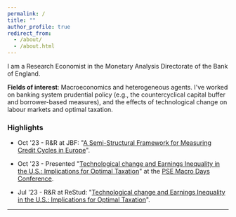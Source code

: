 ```yaml
---
permalink: /
title: ""
author_profile: true
redirect_from: 
  - /about/
  - /about.html
---
```


I am a Research Economist in the Monetary Analysis Directorate of the Bank of England.

**Fields of interest**: Macroeconomics and heterogeneous agents. I've worked on banking system prudential policy (e.g., the countercyclical capital buffer and borrower-based measures), and the effects of technological change on labour markets and optimal taxation.

### Highlights

* Oct '23 - R&R at JBF: "[A Semi-Structural Framework for Measuring  Credit Cycles in Europe](/files/GP_2021.pdf)".

* Oct '23 - Presented "[Technological change and Earnings Inequality in the U.S.: Implications for Optimal Taxation](/files/BDHO_istc.pdf)" at the [PSE Macro Days Conference](https://youtu.be/Vnll9XCXMl8?si=giTJRRBchuz6l5TS).

* Jul '23 - R&R at ReStud: "[Technological change and Earnings Inequality in the U.S.: Implications for Optimal Taxation](/files/BDHO_istc.pdf)".

---